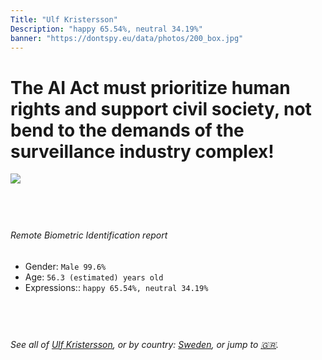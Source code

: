 ```yaml
---
Title: "Ulf Kristersson"
Description: "happy 65.54%, neutral 34.19%"
banner: "https://dontspy.eu/data/photos/200_box.jpg"
---
```


# The AI Act must prioritize human rights and support civil society, not bend to the demands of the surveillance industry complex!

<link rel="stylesheet" type="text/css" href="/css/blog.css" />

<div class="is-fake" hidden>

_This image is **clearly fake**_, yet we [continue to collect them because the AI Act negotiations](/blog/why-deepfake/) are heading in a direction that will only make people's lives more complicated. For a more in-depth explanation, read: [Double threat: why losing the battle against Face Biometrics would fuel the proliferation of deepfakes](/blog/the-dual-threat-how-losing-the-biometric-battle-fuels-deepfake-proliferation/).


</div>

<!-- <img src="https://dontspy.eu/data/photos/54_box.jpg" /> -->
<img src="https://dontspy.eu/data/photos/200_box.jpg" />

## <br>

###### Remote Biometric Identification report

* <span class="label">Gender:</span> `Male 99.6%`
* <span class="label">Age:</span> `56.3 (estimated) years old`
* <span class="label">Expressions::</span> `happy 65.54%, neutral 34.19%`

## <br>

###### See all of [Ulf Kristersson](/policymaker#Ulf%20Kristersson), or by country: [Sweden](/country#Sweden), or jump to [🇬🇷](/x/40).

## <br>
